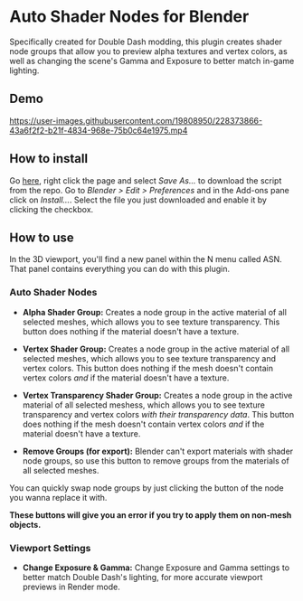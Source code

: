 # Auto Shader Nodes for Blender

Specifically created for Double Dash modding, this plugin creates shader node groups that allow you to preview alpha textures and vertex colors, as well as changing the scene's Gamma and Exposure to better match in-game lighting.

## Demo
https://user-images.githubusercontent.com/19808950/228373866-43a6f2f2-b21f-4834-968e-75b0c64e1975.mp4

## How to install
Go [here](https://raw.githubusercontent.com/GerasSB/BlenderASN/main/auto_shader_pnl.py), right click the page and select *Save As...* to download the script from the repo. Go to *Blender > Edit > Preferences* and in the Add-ons pane click on *Install...*. Select the file you just downloaded and enable it by clicking the checkbox.

## How to use

In the 3D viewport, you'll find a new panel within the N menu called ASN. That panel contains everything you can do with this plugin.

### Auto Shader Nodes
* **Alpha Shader Group:** Creates a node group in the active material of all selected meshes, which allows you to see texture transparency. This button does nothing if the material doesn't have a texture.

* **Vertex Shader Group:** Creates a node group in the active material of all selected meshes, which allows you to see texture transparency and vertex colors. This button does nothing if the mesh doesn't contain vertex colors *and* if the material doesn't have a texture.

* **Vertex Transparency Shader Group:** Creates a node group in the active material of all selected meshess, which allows you to see texture transparency and vertex colors *with their transparency data*. This button does nothing if the mesh doesn't contain vertex colors *and* if the material doesn't have a texture.

* **Remove Groups (for export):** Blender can't export materials with shader node groups, so use this button to remove groups from the materials of all selected meshes.

You can quickly swap node groups by just clicking the button of the node you wanna replace it with.

**These buttons will give you an error if you try to apply them on non-mesh objects.**

### Viewport Settings

* **Change Exposure & Gamma:** Change Exposure and Gamma settings to better match Double Dash's lighting, for more accurate viewport previews in Render mode.
